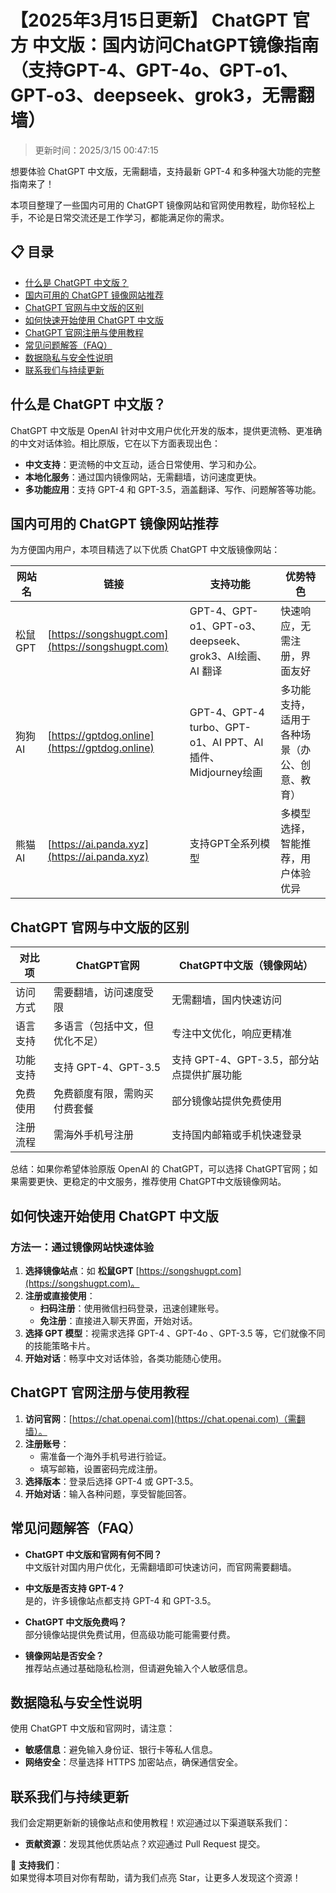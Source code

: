 # 【2025年3月15日更新】 ChatGPT 官方 中文版：国内访问ChatGPT镜像指南（支持GPT-4、GPT-4o、GPT-o1、GPT-o3、deepseek、grok3，无需翻墙）

> 更新时间：2025/3/15 00:47:15

想要体验 ChatGPT 中文版，无需翻墙，支持最新 GPT-4 和多种强大功能的完整指南来了！

本项目整理了一些国内可用的 ChatGPT 镜像网站和官网使用教程，助你轻松上手，不论是日常交流还是工作学习，都能满足你的需求。

## 📋 目录
- [什么是 ChatGPT 中文版？](#什么是-chatgpt-中文版)
- [国内可用的 ChatGPT 镜像网站推荐](#国内可用的-chatgpt-镜像网站推荐)
- [ChatGPT 官网与中文版的区别](#chatgpt-官网与中文版的区别)
- [如何快速开始使用 ChatGPT 中文版](#如何快速开始使用-chatgpt-中文版)
- [ChatGPT 官网注册与使用教程](#chatgpt-官网注册与使用教程)
- [常见问题解答（FAQ）](#常见问题解答faq)
- [数据隐私与安全性说明](#数据隐私与安全性说明)
- [联系我们与持续更新](#联系我们与持续更新)

## 什么是 ChatGPT 中文版？

ChatGPT 中文版是 OpenAI 针对中文用户优化开发的版本，提供更流畅、更准确的中文对话体验。相比原版，它在以下方面表现出色：

- **中文支持**：更流畅的中文互动，适合日常使用、学习和办公。
- **本地化服务**：通过国内镜像网站，无需翻墙，访问速度更快。
- **多功能应用**：支持 GPT-4 和 GPT-3.5，涵盖翻译、写作、问题解答等功能。

## 国内可用的 ChatGPT 镜像网站推荐

为方便国内用户，本项目精选了以下优质 ChatGPT 中文版镜像网站：

| 网站名          | 链接                                    | 支持功能                          | 优势特色                                  |
|-----------------|-----------------------------------------|-----------------------------------|-------------------------------------------|
| 松鼠GPT          | [https://songshugpt.com](https://songshugpt.com) | GPT-4、GPT-o1、GPT-o3、deepseek、grok3、AI绘画、AI 翻译    | 快速响应，无需注册，界面友好              |
| 狗狗AI            | [https://gptdog.online](https://gptdog.online)     | GPT-4、GPT-4 turbo、GPT-o1、AI PPT、AI插件、Midjourney绘画 | 多功能支持，适用于各种场景（办公、创意、教育） |
| 熊猫AI          | [https://ai.panda.xyz](https://ai.panda.xyz) | 支持GPT全系列模型                | 多模型选择，智能推荐，用户体验优异        |

## ChatGPT 官网与中文版的区别

| 对比项      | ChatGPT官网                   | ChatGPT中文版（镜像网站）            |
|-------------|------------------------------|-----------------------------------|
| 访问方式     | 需要翻墙，访问速度受限        | 无需翻墙，国内快速访问               |
| 语言支持     | 多语言（包括中文，但优化不足） | 专注中文优化，响应更精准             |
| 功能支持     | 支持 GPT-4、GPT-3.5          | 支持 GPT-4、GPT-3.5，部分站点提供扩展功能 |
| 免费使用     | 免费额度有限，需购买付费套餐   | 部分镜像站提供免费使用                |
| 注册流程     | 需海外手机号注册             | 支持国内邮箱或手机快速登录            |

总结：如果你希望体验原版 OpenAI 的 ChatGPT，可以选择 ChatGPT官网；如果需要更快、更稳定的中文服务，推荐使用 ChatGPT中文版镜像网站。

## 如何快速开始使用 ChatGPT 中文版

### 方法一：通过镜像网站快速体验

1. **选择镜像站点**：如 **松鼠GPT** [https://songshugpt.com](https://songshugpt.com)。
2. **注册或直接使用**：
   - **扫码注册**：使用微信扫码登录，迅速创建账号。
   - **免注册**：直接进入聊天界面，开始对话。
3. **选择 GPT 模型**：视需求选择 GPT-4 、GPT-4o 、GPT-3.5 等，它们就像不同的技能策略卡片。
4. **开始对话**：畅享中文对话体验，各类功能随心使用。

## ChatGPT 官网注册与使用教程

1. **访问官网**：[https://chat.openai.com](https://chat.openai.com)（需翻墙）。
2. **注册账号**：
   - 需准备一个海外手机号进行验证。
   - 填写邮箱，设置密码完成注册。
3. **选择版本**：登录后选择 GPT-4 或 GPT-3.5。
4. **开始对话**：输入各种问题，享受智能回答。

## 常见问题解答（FAQ）

- **ChatGPT 中文版和官网有何不同？**  
  中文版针对国内用户优化，无需翻墙即可快速访问，而官网需要翻墙。

- **中文版是否支持 GPT-4？**  
  是的，许多镜像站点都支持 GPT-4 和 GPT-3.5。

- **ChatGPT 中文版免费吗？**  
  部分镜像站提供免费试用，但高级功能可能需要付费。

- **镜像网站是否安全？**  
  推荐站点通过基础隐私检测，但请避免输入个人敏感信息。

## 数据隐私与安全性说明

使用 ChatGPT 中文版和官网时，请注意：

- **敏感信息**：避免输入身份证、银行卡等私人信息。
- **网络安全**：尽量选择 HTTPS 加密站点，确保通信安全。

## 联系我们与持续更新

我们会定期更新新的镜像站点和使用教程！欢迎通过以下渠道联系我们：

- **贡献资源**：发现其他优质站点？欢迎通过 Pull Request 提交。

🌟 **支持我们**：  
如果觉得本项目对你有帮助，请为我们点亮 Star，让更多人发现这个资源！
```
